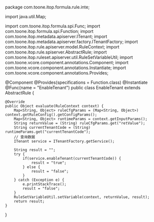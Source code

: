 package com.toone.itop.formula.rule.inte;

import java.util.Map;

import com.toone.itop.formula.spi.Func;
import com.toone.itop.formula.spi.Function;
import com.toone.itop.metadata.apiserver.ITenant;
import com.toone.itop.metadata.apiserver.factory.ITenantFactory;
import com.toone.itop.rule.apiserver.model.RuleContext;
import com.toone.itop.rule.spiserver.AbstractRule;
import com.toone.itop.ruleset.apiserver.util.RuleSetVariableUtil;
import com.toone.vcore.component.annotations.Component;
import com.toone.vcore.component.annotations.Instantiate;
import com.toone.vcore.component.annotations.Provides;

@Component
@Provides(specifications = Function.class)
@Instantiate
@Func(name = "EnableTenant")
public class EnableTenant extends AbstractRule {

	@Override
	public Object evaluate(RuleContext context) {
		Map<String, Object> ruleCfgParams = (Map<String, Object>) context.getRuleConfig().getConfigParams();
		Map<String, Object> runtimeParams = context.getInputParams();
		String returnValue = (String) ruleCfgParams.get("retValue");
		String currentTenantCode = (String) runtimeParams.get("currentTenantCode");
		// 查询数据
		ITenant service = ITenantFactory.getService();
		
		String result = "";
		try {
			if(service.enableTenant(currentTenantCode)) {
				result = "true";
			} else {
				result = "false";
			}
		} catch (Exception e) {
			e.printStackTrace();
			result = "false";
		}
		RuleSetVariableUtil.setVariable(context, returnValue, result);
		return result;
	}

}